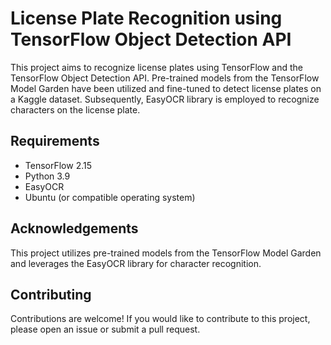 # License Plate Recognition using TensorFlow Object Detection API

This project aims to recognize license plates using TensorFlow and the TensorFlow Object Detection API. Pre-trained models from the TensorFlow Model Garden have been utilized and fine-tuned to detect license plates on a Kaggle dataset. Subsequently, EasyOCR library is employed to recognize characters on the license plate.

## Requirements
- TensorFlow 2.15
- Python 3.9
- EasyOCR
- Ubuntu (or compatible operating system)

## Acknowledgements
This project utilizes pre-trained models from the TensorFlow Model Garden and leverages the EasyOCR library for character recognition.

## Contributing
Contributions are welcome! If you would like to contribute to this project, please open an issue or submit a pull request.

